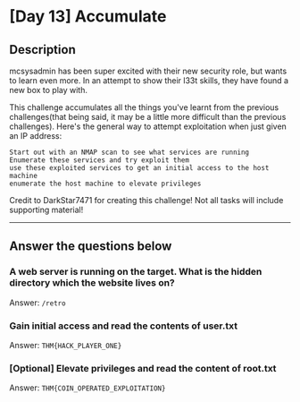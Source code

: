 # [Day 13] Accumulate

## Description
mcsysadmin has been super excited with their new security role, but wants to learn even more. In an attempt to show their l33t skills, they have found a new box to play with. 

This challenge accumulates all the things you've learnt from the previous challenges(that being said, it may be a little more difficult than the previous challenges). Here's the general way to attempt exploitation when just given an IP address:

    Start out with an NMAP scan to see what services are running
    Enumerate these services and try exploit them
    use these exploited services to get an initial access to the host machine
    enumerate the host machine to elevate privileges

Credit to DarkStar7471 for creating this challenge! Not all tasks will include supporting material!

----

## Answer the questions below

### A web server is running on the target. What is the hidden directory which the website lives on?
Answer: `/retro`

### Gain initial access and read the contents of user.txt
Answer: `THM{HACK_PLAYER_ONE}`

### [Optional] Elevate privileges and read the content of root.txt
Answer: `THM{COIN_OPERATED_EXPLOITATION}`
